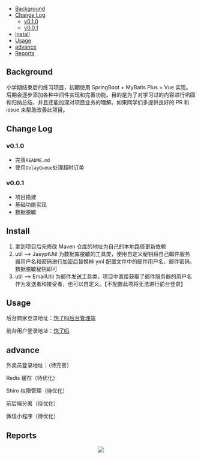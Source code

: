- [Background](#background)
- [Change Log](#change-log)
  - [v0.1.0](#v010)
  - [v0.0.1](#v001)
- [Install](#install)
- [Usage](#usage)
- [advance](#advance)
- [Reports](#reports)

## Background

小学期结束后的练习项目，初期使用 SpringBoot + MyBatis Plus + Vue 实现。后期会逐步添加各种中间件实现和完善功能。目的是为了对学习过的内容进行巩固和归纳总结，并且还能加深对项目业务的理解。如果同学们多提供良好的 PR 和 issue 来帮助改善此项目。

## Change Log

### v0.1.0

- 完善`README.md` 
- 使用`DelayQueue`处理超时订单

### v0.0.1

- 项目搭建
- 基础功能实现
- 数据脱敏

## Install

1. 拿到项目后先修改 Maven 仓库的地址为自己的本地路径更新依赖
2. util --> JasyptUtil 为数据库脱敏的工具类，使用自定义秘钥将自己邮件服务器用户名和密码进行加密后替换掉 yml 配置文件中的邮件用户名、邮件密码、数据脱敏秘钥即可
3. util --> EmailUtil 为邮件发送工具类，项目中直接获取了邮件服务器的用户名作为发送者和接受者，也可以自定义。【不配置此项将无法进行前台登录】

## Usage

后台商家登录地址：[饱了吗后台管理端](http://localhost:8080/backend/page/login/login.html)

前台用户登录地址：[饱了吗](http://localhost:8080/front/page/login.html)

## advance

外卖员登录地址：（待完善）

Redis 缓存（待优化）

Shiro 权限管理（待优化）

前后端分离（待优化）

微信小程序（待优化）

## Reports

<div align="center">  
  <img src="https://github-readme-streak-stats.herokuapp.com?user=BufferC&theme=onedark&date_format=M%20j%5B%2C%20Y%5D" />
</div>